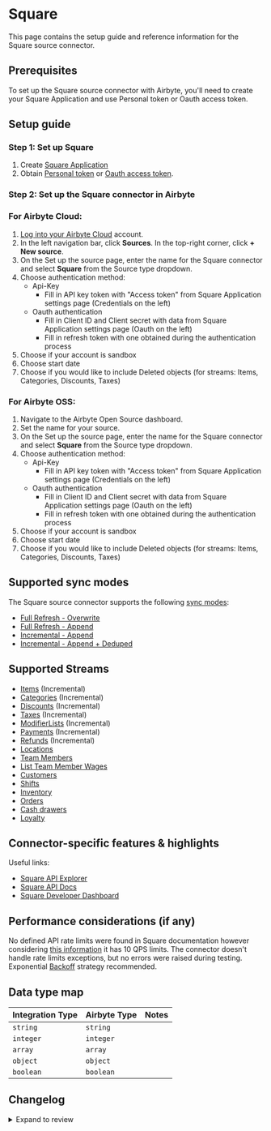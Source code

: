 # Square

This page contains the setup guide and reference information for the Square source connector.

## Prerequisites

To set up the Square source connector with Airbyte, you'll need to create your Square Application and use Personal token or Oauth access token.

## Setup guide

### Step 1: Set up Square

1. Create [Square Application](https://developer.squareup.com/apps)
2. Obtain [Personal token](https://developer.squareup.com/docs/build-basics/access-tokens) or [Oauth access token](https://developer.squareup.com/docs/oauth-api/create-urls-for-square-authorization).

### Step 2: Set up the Square connector in Airbyte

### For Airbyte Cloud:

1. [Log into your Airbyte Cloud](https://cloud.airbyte.com/workspaces) account.
2. In the left navigation bar, click **Sources**. In the top-right corner, click **+ New source**.
3. On the Set up the source page, enter the name for the Square connector and select **Square** from the Source type dropdown.
4. Choose authentication method:
   - Api-Key
     - Fill in API key token with "Access token" from Square Application settings page (Credentials on the left)
   - Oauth authentication
     - Fill in Client ID and Client secret with data from Square Application settings page (Oauth on the left)
     - Fill in refresh token with one obtained during the authentication process
5. Choose if your account is sandbox
6. Choose start date
7. Choose if you would like to include Deleted objects (for streams: Items, Categories, Discounts, Taxes)

### For Airbyte OSS:

1. Navigate to the Airbyte Open Source dashboard.
2. Set the name for your source.
3. On the Set up the source page, enter the name for the Square connector and select **Square** from the Source type dropdown.
4. Choose authentication method:
   - Api-Key
     - Fill in API key token with "Access token" from Square Application settings page (Credentials on the left)
   - Oauth authentication
     - Fill in Client ID and Client secret with data from Square Application settings page (Oauth on the left)
     - Fill in refresh token with one obtained during the authentication process
5. Choose if your account is sandbox
6. Choose start date
7. Choose if you would like to include Deleted objects (for streams: Items, Categories, Discounts, Taxes)

## Supported sync modes

The Square source connector supports the following [ sync modes](https://docs.airbyte.com/cloud/core-concepts#connection-sync-modes):

- [Full Refresh - Overwrite](https://docs.airbyte.com/understanding-airbyte/connections/full-refresh-overwrite/)
- [Full Refresh - Append](https://docs.airbyte.com/understanding-airbyte/connections/full-refresh-append)
- [Incremental - Append](https://docs.airbyte.com/understanding-airbyte/connections/incremental-append)
- [Incremental - Append + Deduped](https://docs.airbyte.com/understanding-airbyte/connections/incremental-append-deduped)

## Supported Streams

- [Items](https://developer.squareup.com/explorer/square/catalog-api/search-catalog-objects) \(Incremental\)
- [Categories](https://developer.squareup.com/explorer/square/catalog-api/search-catalog-objects) \(Incremental\)
- [Discounts](https://developer.squareup.com/explorer/square/catalog-api/search-catalog-objects) \(Incremental\)
- [Taxes](https://developer.squareup.com/explorer/square/catalog-api/search-catalog-objects) \(Incremental\)
- [ModifierLists](https://developer.squareup.com/explorer/square/catalog-api/search-catalog-objects) \(Incremental\)
- [Payments](https://developer.squareup.com/reference/square_2022-10-19/payments-api/list-payments) \(Incremental\)
- [Refunds](https://developer.squareup.com/reference/square_2022-10-19/refunds-api/list-payment-refunds) \(Incremental\)
- [Locations](https://developer.squareup.com/explorer/square/locations-api/list-locations)
- [Team Members](https://developer.squareup.com/reference/square_2022-10-19/team-api/search-team-members)
- [List Team Member Wages](https://developer.squareup.com/explorer/square/labor-api/list-team-member-wages)
- [Customers](https://developer.squareup.com/explorer/square/customers-api/list-customers)
- [Shifts](https://developer.squareup.com/reference/square/labor-api/search-shifts)
- [Inventory](https://developer.squareup.com/reference/square/inventory-api/batch-retrieve-inventory-counts)
- [Orders](https://developer.squareup.com/reference/square/orders-api/search-orders)
- [Cash drawers](https://developer.squareup.com/explorer/square/cash-drawers-api/list-cash-drawer-shifts)
- [Loyalty](https://developer.squareup.com/explorer/square/loyalty-api/search-loyalty-accounts)

## Connector-specific features & highlights

Useful links:

- [Square API Explorer](https://developer.squareup.com/explorer/square)
- [Square API Docs](https://developer.squareup.com/reference/square)
- [Square Developer Dashboard](https://developer.squareup.com/apps)

## Performance considerations (if any)

No defined API rate limits were found in Square documentation however considering [this information](https://stackoverflow.com/questions/28033966/whats-the-rate-limit-on-the-square-connect-api/28053836#28053836) it has 10 QPS limits. The connector doesn't handle rate limits exceptions, but no errors were raised during testing.
Exponential [Backoff](https://developer.squareup.com/forums/t/current-square-api-rate-limit/449) strategy recommended.

## Data type map

| Integration Type | Airbyte Type | Notes |
| :--------------- | :----------- | :---- |
| `string`         | `string`     |       |
| `integer`        | `integer`    |       |
| `array`          | `array`      |       |
| `object`         | `object`     |       |
| `boolean`        | `boolean`    |       |

## Changelog

<details>
  <summary>Expand to review</summary>

| Version | Date       | Pull Request                                             | Subject                                                                   |
| :------ | :--------- | :------------------------------------------------------- | :------------------------------------------------------------------------ |
| 1.6.12 | 2024-07-20 | [42226](https://github.com/airbytehq/airbyte/pull/42226) | Update dependencies |
| 1.6.11 | 2024-07-13 | [41913](https://github.com/airbytehq/airbyte/pull/41913) | Update dependencies |
| 1.6.10 | 2024-07-10 | [41502](https://github.com/airbytehq/airbyte/pull/41502) | Update dependencies |
| 1.6.9 | 2024-07-09 | [41124](https://github.com/airbytehq/airbyte/pull/41124) | Update dependencies |
| 1.6.8 | 2024-07-06 | [40989](https://github.com/airbytehq/airbyte/pull/40989) | Update dependencies |
| 1.6.7 | 2024-06-25 | [40313](https://github.com/airbytehq/airbyte/pull/40313) | Update dependencies |
| 1.6.6 | 2024-06-22 | [40027](https://github.com/airbytehq/airbyte/pull/40027) | Update dependencies |
| 1.6.5 | 2024-06-06 | [39206](https://github.com/airbytehq/airbyte/pull/39206) | [autopull] Upgrade base image to v1.2.2 |
| 1.6.4 | 2024-06-12 | [30315](https://github.com/airbytehq/airbyte/pull/30315) | Fix `customer` stream pagination limit |
| 1.6.3 | 2024-06-14 | [39377](https://github.com/airbytehq/airbyte/pull/39377) | Add error handlers, migrate to inline schemas, move spec to manifest |
| 1.6.2 | 2024-05-03 | [37800](https://github.com/airbytehq/airbyte/pull/37800) | Migrate to Poetry. Replace custom components with default classes |
| 1.6.1 | 2023-11-07 | [31481](https://github.com/airbytehq/airbyte/pull/31481) | Fix duplicate records for `Payments` and `Refunds` stream |
| 1.6.0 | 2023-10-18 | [31115](https://github.com/airbytehq/airbyte/pull/31115) | Add `customer_id` field to `Payments` and `Orders` streams |
| 1.5.0 | 2023-10-16 | [31045](https://github.com/airbytehq/airbyte/pull/31045) | Added New Stream bank_accounts |
| 1.4.0 | 2023-10-13 | [31106](https://github.com/airbytehq/airbyte/pull/31106) | Add new stream Loyalty |
| 1.3.0 | 2023-10-12 | [31107](https://github.com/airbytehq/airbyte/pull/31107) | Add new stream Inventory |
| 1.2.0 | 2023-10-10 | [31065](https://github.com/airbytehq/airbyte/pull/31065) | Add new stream Cash drawers shifts |
| 1.1.3 | 2023-10-10 | [30960](https://github.com/airbytehq/airbyte/pull/30960) | Update `airbyte-cdk` version to `>=0.51.31` |
| 1.1.2 | 2023-07-10 | [28019](https://github.com/airbytehq/airbyte/pull/28019) | fix display order of spec fields |
| 1.1.1 | 2023-06-28 | [27762](https://github.com/airbytehq/airbyte/pull/27762) | Update following state breaking changes |
| 1.1.0 | 2023-05-24 | [26485](https://github.com/airbytehq/airbyte/pull/26485) | Remove deprecated authSpecification in favour of advancedAuth |
| 1.0.1 | 2023-05-03 | [25784](https://github.com/airbytehq/airbyte/pull/25784) | Fix Authenticator |
| 1.0.0 | 2023-05-03 | [25784](https://github.com/airbytehq/airbyte/pull/25784) | Fix Authenticator |
| 0.2.2 | 2023-03-22 | [22867](https://github.com/airbytehq/airbyte/pull/22867) | Specified date formatting in specification |
| 0.2.1 | 2023-03-06 | [23231](https://github.com/airbytehq/airbyte/pull/23231) | Publish using low-code CDK Beta version |
| 0.2.0 | 2022-11-14 | [19369](https://github.com/airbytehq/airbyte/pull/19369) | Migrate to low code (YAML); update API to version 2022-10-19; update docs |
| 0.1.4 | 2021-12-02 | [6842](https://github.com/airbytehq/airbyte/pull/6842) | Added oauth support |
| 0.1.3 | 2021-12-06 | [8425](https://github.com/airbytehq/airbyte/pull/8425) | Update title, description fields in spec |
| 0.1.2 | 2021-11-08 | [7499](https://github.com/airbytehq/airbyte/pull/7499) | Remove base-python dependencies |
| 0.1.1 | 2021-07-09 | [4645](https://github.com/airbytehq/airbyte/pull/4645) | Update \_send_request method due to Airbyte CDK changes |
| 0.1.0 | 2021-06-30 | [4439](https://github.com/airbytehq/airbyte/pull/4439) | Initial release supporting the Square API |

</details>
